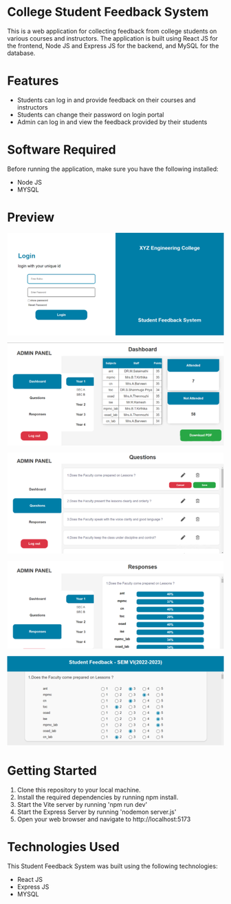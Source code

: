 <h1>College Student Feedback System</h1>
<p>This is a web application for collecting feedback from college students on various courses and instructors. The application is built using React JS for the frontend, Node JS and Express JS for the backend, and MySQL for the database.</p>
<h1>Features</h1>
<ul>
  <li>Students can log in and provide feedback on their courses and instructors</li>
  <li>Students can change their password on login portal</li>
  <li>Admin can log in and view the feedback provided by their students</li>

  
 </ul>
 <h1>Software Required</h1>
 <p>Before running the application, make sure you have the following installed:</p>
 <ul>
  <li>Node JS</li>
  <li>MYSQL</li>
  </ul>
  <h1>Preview</h1>
  <p><img src="./Screenshots/login.png"></p>
   <p><img src="./Screenshots/dashboard.png"></p>
    <p><img src="./Screenshots/question.png"></p>
     <p><img src="./Screenshots/response.png"></p>
      <p><img src="./Screenshots/feedback.png"></p>
  <h1>Getting Started</h1>
  <ol>
<li>Clone this repository to your local machine.</li>
<li>Install the required dependencies by running npm install.</li>
<li>Start the Vite server by running 'npm run dev'</li>
<li>Start the Express Server by running 'nodemon server.js'</li>
<li>Open your web browser and navigate to http://localhost:5173</li>
</ol>
<h1>Technologies Used</h1>
<p>This Student Feedback System was built using the following technologies:</p>
<ul>
<li>React JS</li>
<li>Express JS</li>
<li>MYSQL</li>

</ul>

